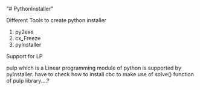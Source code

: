 "# PythonInstaller" 

Different Tools to create python installer

1.  py2exe
2.  cx_Freeze
3.  pyInstaller

Support for LP

  pulp which is a Linear programming module of python is supported by pyInstaller.
  have to check how to install cbc to make use of solve() function of pulp library....?


